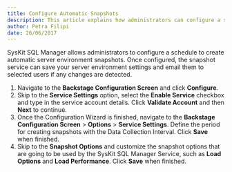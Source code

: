 ```yaml
---
title: Configure Automatic Snapshots
description: This article explains how administrators can configure a schedule to create automatic server environment snapshots using SysKit SQL Manager.
author: Petra Filipi
date: 26/06/2017
---
```


SysKit SQL Manager allows administrators to configure a schedule to create automatic server environment snapshots. Once configured, the snapshot service can save your server environment settings and email them to selected users if any changes are detected.

1. Navigate to the __Backstage Configuration Screen__ and click __Configure__.
1. Skip to the __Service Settings__ option, select the __Enable Service__ checkbox and type in the service account details. Click __Validate Account__ and then __Next__ to continue.
3. Once the Configuration Wizard is finished, navigate to the __Backstage Configuration Screen__ > __Options__ > __Service Settings__. Define the period for creating snapshots with the Data Collection Interval. Click __Save__ when finished.
4. Skip to the __Snapshot Options__ and customize the snapshot options that are going to be used by the SysKit SQL Manager Service, such as __Load Options__ and __Load Performance__. Click __Save__ when finished.

